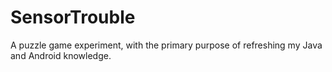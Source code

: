# SensorTrouble

A puzzle game experiment, with the primary purpose of refreshing my Java and Android knowledge.
